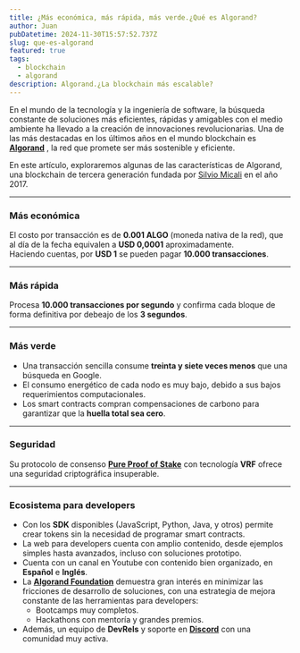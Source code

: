 ```yaml
---
title: ¿Más económica, más rápida, más verde.¿Qué es Algorand?
author: Juan
pubDatetime: 2024-11-30T15:57:52.737Z
slug: que-es-algorand
featured: true
tags:
  - blockchain
  - algorand
description: Algorand.¿La blockchain más escalable?
---
```


En el mundo de la tecnología y la ingeniería de software, la búsqueda constante de soluciones más eficientes, rápidas y amigables con el medio ambiente ha llevado a la creación de innovaciones revolucionarias. Una de las más destacadas en los últimos años en el mundo blockchain es  <a href="https://algorandtechnologies.com/" target="_blank" title="Algorand">**Algorand**</a> , la red que promete ser más sostenible y eficiente.

En este artículo, exploraremos algunas de las características de Algorand, una blockchain de tercera generación fundada por <a href="https://es.m.wikipedia.org/wiki/Silvio_Micali" target="_blank" title="Silvio Micali">Silvio Micali</a> en el año 2017.

---

### Más económica
El costo por transacción es de **0.001 ALGO** (moneda nativa de la red), que al día de la fecha equivalen a **USD 0,0001** aproximadamente.  
Haciendo cuentas, por **USD 1** se pueden pagar **10.000 transacciones**.

---

### Más rápida
Procesa **10.000 transacciones por segundo** y confirma cada bloque de forma definitiva por debeajo de los **3 segundos**.

---

### Más verde
- Una transacción sencilla consume **treinta y siete veces menos** que una búsqueda en Google.
- El consumo energético de cada nodo es muy bajo, debido a sus bajos requerimientos computacionales.
- Los smart contracts compran compensaciones de carbono para garantizar que la **huella total sea cero**.

---

### Seguridad
Su protocolo de consenso <a href="https://developer.algorand.org/docs/get-details/algorand_consensus/" target="_blank" title="Protocolo">**Pure Proof of Stake**</a> con tecnología **VRF** ofrece una seguridad criptográfica insuperable.

---

### Ecosistema para developers
- Con los **SDK** disponibles (JavaScript, Python, Java, y otros) permite crear tokens sin la necesidad de programar smart contracts.
- La web para developers cuenta con amplio contenido, desde ejemplos simples hasta avanzados, incluso con soluciones prototipo.
- Cuenta con un canal en Youtube con contenido bien organizado, en **Español** e **Inglés**.
- La <a href="https://algorand.co/" target="_blank" title="Algorand Foundation">**Algorand Foundation**</a> demuestra gran interés en minimizar las fricciones de desarrollo de soluciones, con una estrategia de mejora constante de las herramientas para developers:
  - Bootcamps muy completos.
  - Hackathons con mentoría y grandes premios.
- Además, un equipo de **DevRels** y soporte en <a href="https://discord.com/invite/algorand" target="_blank" title="Discord">**Discord**</a> con una comunidad muy activa.
